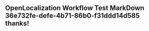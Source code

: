 <properties
ms.topic="hero-topic"
ms.test1="hero-topic"
ms.test2="test"/>

## OpenLocalization Workflow Test MarkDown 36e732fe-defe-4b71-86b0-f31ddd14d585 thanks!
<!--HONumber=Mar16_HO2-->
